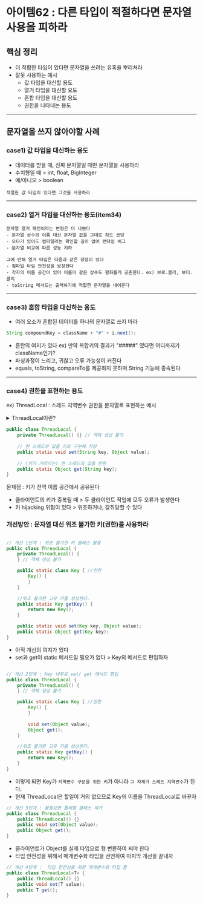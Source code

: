 # 아이템62 : 다른 타입이 적절하다면 문자열 사용을 피하라

## 핵심 정리
- 더 적합한 타입이 있다면 문자열을 쓰려는 유혹을 뿌리쳐라
- 잘못 사용하는 예시
  - 값 타입을 대신할 용도
  - 열거 타입을 대신할 요도
  - 혼합 타입을 대신할 용도
  - 권한을 나타내는 용도

---
## 문자열을 쓰지 않아야할 사례

### case1) 값 타입을 대신하는 용도
- 데이터를 받을 때, 진짜 문자열일 때만 문자열을 사용하라
- 수치형일 때 > int, float, BigInteger
- 예/아니오 > boolean

`적절한 값 타입이 있다면 그것을 사용하라`

---
### case2) 열거 타입을 대신하는 용도(item34)
```text
문자열 열거 패턴이라는 변형은 더 나쁘다
- 문자열 상수의 이름 대신 문자열 값을 그대로 하드 코딩
- 오타가 있어도 컴파일러는 확인할 길이 없어 런타임 버그
- 문자열 비교에 따른 성능 저하

그에 반해 열거 타입은 다음과 같은 장점이 있다
- 컴파일 타임 안전성을 보장한다
- 각자의 이름 공간이 있어 이름이 같은 상수도 평화롭게 공존한다. ex) 브로.콜리, 보더.콜리
- toString 메서드는 출력하기에 적합한 문자열을 내어준다

```

---
### case3) 혼합 타입을 대신하는 용도
- 여러 요소가 혼합된 데이터를 하나의 문자열로 쓰지 마라
```java
String compoundKey = className + "#" + i.next();
```
- 혼란의 여지가 있다 ex) 만약 복합키의 결과가 "#####" 였다면 어디까지가 className인가?
- 파싱과정이 느리고, 귀찮고 오류 가능성이 커진다
- equals, toString, compareTo를 제공하지 못하며 String 기능에 종속된다
---
### case4) 권한을 표현하는 용도

ex) ThreadLocal : 스레드 지역변수 권한을 문자열로 표현하는 예시

<details>
<summary> ThreadLocal이란? </summary>

### ThreadLocal이란
- 프로세스 : 실행 중인 하나의 어플리케이션
- 쓰레드 : 한 프로세스 내에서 동작되는 여러 실행 흐름
- 멀티 쓰레드 환경에서 자원을 공유하면서 발생하는 문제가 있다
- ThreadLocal은 오직 한 쓰레드에 의해 읽고 쓰여질 수 있는 변수를 의미한다
- 즉, Map<Thread, Object>의 형태로 현재 쓰레드를 공간으로 읽고 쓸 수 있는 변수를 저장하는 작업이다

### 실제 ThreadLocal 구현의 일부
```java
 public void set(T value) {
        set(Thread.currentThread(), value);
        if (TRACE_VTHREAD_LOCALS) {
            dumpStackIfVirtualThread();
        }
    }

 public T get() {
     return get(Thread.currentThread());
 }
    
```
### 간단한 사용방식
1) ThreadLocal 객체를 생성한다.
2) ThreadLocal.set() 메서드를 이용해서 현재 쓰레드의 로컬 변수에 값을 저장한다.
3) ThreadLocal.get() 메서드를 이용해서 현재 쓰레드의 로컬 변수 값을 읽어온다.
4) ThreadLocal.remove() 메서드를 이용해서 현재 쓰레드의 로컬 변수 값을 삭제한다

```java
// 현재 쓰레드와 관련된 로컬 변수를 하나 생성한다.
ThreadLocal<UserInfo> local = new ThreadLocal<UserInfo>();

// 로컬 변수에 값 할당
local.set(currentUser);

// 이후 실행되는 코드는 쓰레드 로컬 변수 값을 사용
UserInfo userInfo = local.get();
```

reference)  
https://javacan.tistory.com/entry/ThreadLocalUsage


</details>

```java
public class ThreadLocal {
    private ThreadLocal() {} // 객체 생성 불가
    
    // 현 스레드의 값을 키로 구분해 저장
    public static void set(String key, Object value);
    
    // (키가 가리키는) 현 스레드의 값을 반환
    public static Object get(String key);
}
```
문제점 : 키가 전역 이름 공간에서 공유된다
- 클라이언트의 키가 중복될 때 > 두 클라이언트 작업에 모두 오류가 발생한다
- 키 hijacking 위험이 있다 > 위조하거나, 갈취당할 수 있다

### 개선방안 : 문자열 대신 위조 불가한 키(권한)를 사용하라
```java

// 개선 1단계 : 위조 불가한 키 클래스 활용
public class ThreadLocal {
    private ThreadLocal() {
    } // 객체 생성 불가

    public static class Key { //권한 
        Key() {
        }
    }

    //위조 불가한 고유 키를 생성한다.
    public static Key getKey() {
        return new Key();
    }

    public static void set(Key key, Object value);
    public static Object get(Key key);
}
```
- 아직 개선의 여지가 있다
- set과 get이 static 메서드일 필요가 없다 > Key의 메서드로 편입하자
```java

// 개선 2단계 : Key 내부로 set/ get 메서드 편입
public class ThreadLocal {
    private ThreadLocal() {
    } // 객체 생성 불가

    public static class Key { //권한 
        Key() {
        }
        
        void set(Object value);
        Object get();
    }

    //위조 불가한 고유 키를 생성한다.
    public static Key getKey() {
        return new Key();
    }
}
```
- 이렇게 되면 Key가 `지역변수 구분을 위한 키`가 아니라 `그 자체가 스레드 지역변수`가 된다.
- 현재 ThreadLocal은 할일이 거의 없으므로 Key의 이름을 ThreadLocal로 바꾸자
```java
// 개선 3단계 : 불필요한 톱레벨 클래스 제거
public class ThreadLocal {
    public ThreadLocal() {}
    public void set(Object value);
    public Object get();
}
```
- 클라이언트가 Object를 실제 타입으로 형 변환하여 써야 한다
- 타입 안전성을 위해서 매개변수화 타입을 선언하여 마지막 개선을 끝내자
```java
// 개선 4단계 :  타입 안전성을 위한 매개변수화 타입 활
public class ThreadLocal<T> {
    public ThreadLocal() {}
    public void set(T value);
    public T get();
}
```
